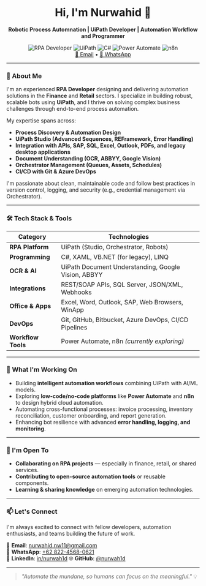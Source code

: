 <!---
nurwah1d/nurwah1d is a ✨ special ✨ repository because its `README.md` (this file) appears on your GitHub profile.
You can click the Preview link to take a look at your changes.
--->

<div align="center">
  <h1>Hi, I'm Nurwahid 👋</h1>
  <p><strong>Robotic Process Automnation | UiPath Developer | Automation Workflow and Programmer</strong></p>
  <img src="https://img.shields.io/badge/-RPA_Developer-blue?style=flat&logo=UiPath&logoColor=white" alt="RPA Developer"/>
  <img src="https://img.shields.io/badge/-UiPath-orange?style=flat&logo=uipath&logoColor=white" alt="UiPath">
  <img src="https://img.shields.io/badge/-C%23-blue?style=flat&logo=c-sharp&logoColor=white" alt="C#"/>
  <img src="https://img.shields.io/badge/-Power_Automate-purple?style=flat&logo=microsoft-power-automate&logoColor=white" alt="Power Automate"/>
  <img src="https://img.shields.io/badge/-n8n-black?style=flat&logo=n8n&logoColor=green" alt="n8n"/>
  <br/>
  <a href="mailto:nurwahid.dev@gmail.com">📧 Email</a> • 
  <a href="https://wa.me/6282245680621">📱 WhatsApp</a>
</div>

---

### 🧠 About Me

I'm an experienced **RPA Developer** designing and delivering automation solutions in the **Finance** and **Retail** sectors. I specialize in building robust, scalable bots using **UiPath**, and I thrive on solving complex business challenges through end-to-end process automation.

My expertise spans across:
- **Process Discovery & Automation Design**
- **UiPath Studio (Advanced Sequences, REFramework, Error Handling)**
- **Integration with APIs, SAP, SQL, Excel, Outlook, PDFs, and legacy desktop applications**
- **Document Understanding (OCR, ABBYY, Google Vision)**
- **Orchestrator Management (Queues, Assets, Schedules)**
- **CI/CD with Git & Azure DevOps**

I'm passionate about clean, maintainable code and follow best practices in version control, logging, and security (e.g., credential management via Orchestrator).

---

### 🛠️ Tech Stack & Tools

| Category           | Technologies |
|--------------------|------------|
| **RPA Platform**   | UiPath (Studio, Orchestrator, Robots) |
| **Programming**    | C#, XAML, VB.NET (for legacy), LINQ |
| **OCR & AI**       | UiPath Document Understanding, Google Vision, ABBYY |
| **Integrations**   | REST/SOAP APIs, SQL Server, JSON/XML, Webhooks |
| **Office & Apps**  | Excel, Word, Outlook, SAP, Web Browsers, WinApp |
| **DevOps**         | Git, GitHub, Bitbucket, Azure DevOps, CI/CD Pipelines |
| **Workflow Tools** | Power Automate, n8n *(currently exploring)* |

---

### 🚀 What I'm Working On

- Building **intelligent automation workflows** combining UiPath with AI/ML models.
- Exploring **low-code/no-code platforms** like **Power Automate** and **n8n** to design hybrid cloud automation.
- Automating cross-functional processes: invoice processing, inventory reconciliation, customer onboarding, and report generation.
- Enhancing bot resilience with advanced **error handling, logging, and monitoring**.

---

### 🤝 I'm Open To

- **Collaborating on RPA projects** — especially in finance, retail, or shared services.
- **Contributing to open-source automation tools** or reusable components.
- **Learning & sharing knowledge** on emerging automation technologies.

---

### 📫 Let's Connect

I'm always excited to connect with fellow developers, automation enthusiasts, and teams building the future of work.

📧 **Email**: [nurwahid.nw11@gmail.com](mailto:nurwahid.dev@gmail.com)  
📱 **WhatsApp**: [+62 822-4568-0621](https://wa.me/6282245680621)  
🔗 **LinkedIn**: [in/nurwah1d](https://www.linkedin.com/in/nurwah1d/)
🌐 **GitHub**: [@nurwah1d](https://github.com/nurwah1d)

---

> *"Automate the mundane, so humans can focus on the meaningful."* 💡
